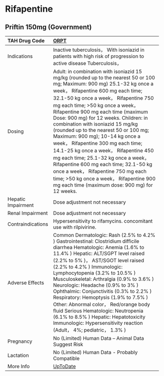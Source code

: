 # Rifapentine

## Priftin 150mg (Government)

| TAH Drug Code      | [ORPT](https://www.tahsda.org.tw/drugs/hissearch.php?drug_code=ORPT)                                                                                                                                                                                                                                                                                                                                                                                                                                                                                                                                                                                                                                                                      |
|:-------------------|:------------------------------------------------------------------------------------------------------------------------------------------------------------------------------------------------------------------------------------------------------------------------------------------------------------------------------------------------------------------------------------------------------------------------------------------------------------------------------------------------------------------------------------------------------------------------------------------------------------------------------------------------------------------------------------------------------------------------------------------|
| Indications        | Inactive tuberculosis， With isoniazid in patients with high risk of progression to active disease Tuberculosis，                                                                                                                                                                                                                                                                                                                                                                                                                                                                                                                                                                                                                         |
| Dosing             | Adult: in combination with isoniazid 15 mg/kg (rounded up to the nearest 50 or 100 mg; Maximum: 900 mg) 25.1-32 kg once a week， Rifapentine 600 mg each time; 32.1-50 kg once a week， Rifapentine 750 mg each time; >50 kg once a week， Rifapentine 900 mg each time (maximum Dose: 900 mg) for 12 weeks. Children: in combination with isoniazid 15 mg/kg (rounded up to the nearest 50 or 100 mg; Maximum: 900 mg); 10-14 kg once a week， Rifapentine 300 mg each time; 14.1-25 kg once a week， Rifapentine 450 mg each time; 25.1-32 kg once a week， Rifapentine 600 mg each time; 32.1-50 kg once a week， Rifapentine 750 mg each time; >50 kg once a week， Rifapentine 900 mg each time (maximum dose: 900 mg) for 12 weeks. |
| Hepatic Impairment | Dose adjustment not necessary                                                                                                                                                                                                                                                                                                                                                                                                                                                                                                                                                                                                                                                                                                             |
| Renal Impairment   | Dose adjustment not necessary                                                                                                                                                                                                                                                                                                                                                                                                                                                                                                                                                                                                                                                                                                             |
| Contraindications  | Hypersensitivity to rifamycins. concomitant use with rilpivirine.                                                                                                                                                                                                                                                                                                                                                                                                                                                                                                                                                                                                                                                                         |
| Adverse Effects    | Common Dermatologic: Rash (2.5% to 4.2% ) Gastrointestinal: Clostridium difficile diarrhea Hematologic: Anemia (1.6% to 11.4% ) Hepatic: ALT/SGPT level raised (2.2% to 5% )， AST/SGOT level raised (2.2% to 4.2% ) Immunologic: Lymphocytopenia (3.2% to 10.5% ) Musculoskeletal: Arthralgia (0.9% to 3.6% ) Neurologic: Headache (0.9% to 3% ) Ophthalmic: Conjunctivitis (0.3% to 2.2% ) Respiratory: Hemoptysis (1.9% to 7.5% ) Other: Abnormal color， Red/orange body fluid Serious Hematologic: Neutropenia (6.1% to 8.5% ) Hepatic: Hepatotoxicity Immunologic: Hypersensitivity reaction (Adult， 4%; pediatric， 1.3% )                                                                                                        |
| Pregnancy          | No (Limited) Human Data – Animal Data Suggest Risk                                                                                                                                                                                                                                                                                                                                                                                                                                                                                                                                                                                                                                                                                        |
| Lactation          | No (Limited) Human Data - Probably Compatible                                                                                                                                                                                                                                                                                                                                                                                                                                                                                                                                                                                                                                                                                             |
| More Info          | [UpToDate](https://www.uptodate.com/contents/rifapentine-drug-information)                                                                                                                                                                                                                                                                                                                                                                                                                                                                                                                                                                                                                                                                |

